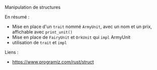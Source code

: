 Manipulation de structures

En résumé :
* Mise en place d'un `trait` nommé `ArmyUnit`, avec un nom et un prix, affichable avec `print_unit()`
* Mise en place de `FairyUnit` et `OrkUnit` qui `impl` ArmyUnit
* utilisation de `trait` et `impl`

Liens :
* https://www.programiz.com/rust/struct
